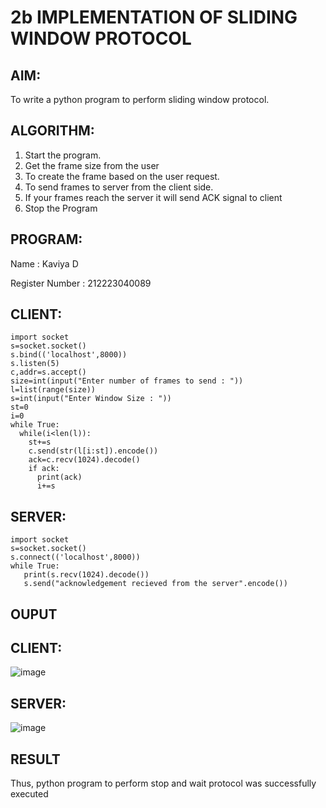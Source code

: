 # 2b IMPLEMENTATION OF SLIDING WINDOW PROTOCOL
## AIM:
To write a python program to perform sliding window protocol.


## ALGORITHM:
1. Start the program.
2. Get the frame size from the user
3. To create the frame based on the user request.
4. To send frames to server from the client side.
5. If your frames reach the server it will send ACK signal to client
6. Stop the Program
## PROGRAM:

Name : Kaviya D

Register Number : 212223040089


## CLIENT:
```
import socket
s=socket.socket()
s.bind(('localhost',8000))
s.listen(5)
c,addr=s.accept()
size=int(input("Enter number of frames to send : "))
l=list(range(size))
s=int(input("Enter Window Size : "))
st=0
i=0
while True:
  while(i<len(l)):
    st+=s
    c.send(str(l[i:st]).encode())
    ack=c.recv(1024).decode()
    if ack:
      print(ack)
      i+=s
```

## SERVER:
```
import socket
s=socket.socket()
s.connect(('localhost',8000))
while True: 
   print(s.recv(1024).decode())
   s.send("acknowledgement recieved from the server".encode())
```
## OUPUT

## CLIENT:

![image](https://github.com/user-attachments/assets/d49901b3-9f10-4f93-a6c3-8d130088c4b1)

## SERVER:

![image](https://github.com/user-attachments/assets/21c2845e-c69f-4a2b-858d-dbd3c5bebfb9)

## RESULT
Thus, python program to perform stop and wait protocol was successfully executed
